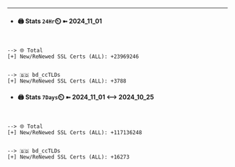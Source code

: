 

---
- #### 🖨️ **Stats** `24Hr`⏲️ ➼ 2024_11_01
```console


--> 🌐 Total
[+] New/ReNewed SSL Certs (ALL): +23969246


--> 🇧🇩 bd_ccTLDs
[+] New/ReNewed SSL Certs (ALL): +3788

```

- #### 🖨️ **Stats** `7Days`⏲️ ➼ 2024_11_01 <--> 2024_10_25
```console


--> 🌐 Total
[+] New/ReNewed SSL Certs (ALL): +117136248


--> 🇧🇩 bd_ccTLDs
[+] New/ReNewed SSL Certs (ALL): +16273

```

